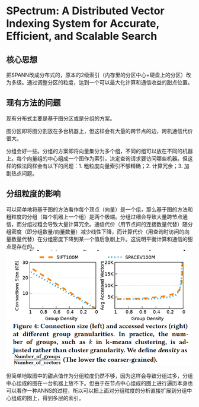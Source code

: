# SPectrum: A Distributed Vector Indexing System for Accurate, Efficient, and Scalable Search

## 核心思想
把SPANN改成分布式的，原本的2级索引（内存里的分区中心+硬盘上的分区）改为多级。通过调整分区的粒度，达到一个可以最大化计算和通信收益的甜点位置。

## 现有方法的问题

现有分布式主要是基于图分区或是分组的方案。

图分区即将图分割放在多台机器上，但这样会有大量的跨节点的边，跨机通信代价很大。

分组会好一些。分组的方案即将向量集分为多个组，不同的组可以放在不同的机器上。每个向量组的中心组成一个图作为索引，决定查询请求要访问哪些机器。但这样的做法同样会有以下的问题：1. 粗粒度向量索引不够精确；2. 计算冗余；3. 加剧热点问题。

## 分组粒度的影响

可以简单地将基于图的方法看作每个顶点（向量）是一个组，那么基于图的方法和粗粒度的分组（每个机器上一个组）是两个极端。分组过细会导致大量跨节点通信，而分组过粗会导致大量计算冗余。通信代价（用节点间的连接数量代替）随分组密度（即分组数量/向量数量）减少线性下降，而计算代价（用查询时访问的向量数量代替）在分组密度下降到某一个值后急剧上升。这说明平衡计算和通信的甜点是存在的。
![alt text](SPectrum_src/image.png)

但简单地取图中的甜点值作为分组粒度仍然不够，因为这样会导致分组过多，分组中心组成的图在一台机器上放不下。但由于在节点中心组成的图上进行遍历本身也可以看作一种ANNS的过程，所以可以把上面对分组粒度的分析直接扩展到分组中心组成的图上，得到多层的索引。